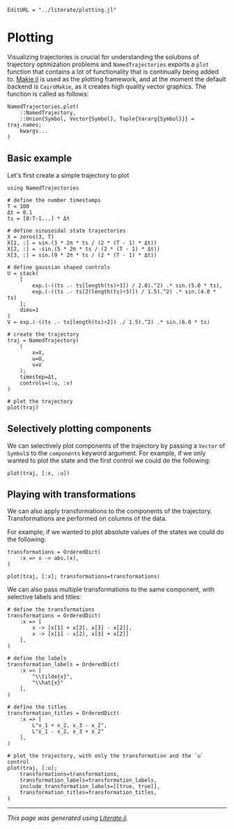```@meta
EditURL = "../literate/plotting.jl"
```

# Plotting

Visualizing trajectories is crucial for understanding the solutions of trajectory optmization problems and `NamedTrajectories` exports a `plot` function that contains a lot of functionality that is continually being added to. [Makie.jl](https://docs.makie.org/stable/) is used as the plotting framework, and at the moment the default backend is `CairoMakie`, as it creates high quality vector graphics. The function is called as follows:

```@docs
NamedTrajectories.plot(
    ::NamedTrajectory,
    ::Union{Symbol, Vector{Symbol}, Tuple{Vararg{Symbol}}} = traj.names;
    kwargs...
)
```

## Basic example

Let's first create a simple trajectory to plot

````@example plotting
using NamedTrajectories

# define the number timestamps
T = 100
Δt = 0.1
ts = [0:T-1...] * Δt

# define sinusoidal state trajectories
X = zeros(3, T)
X[1, :] = sin.(3 * 2π * ts / (2 * (T - 1) * Δt))
X[2, :] = -sin.(5 * 2π * ts / (2 * (T - 1) * Δt))
X[3, :] = sin.(9 * 2π * ts / (2 * (T - 1) * Δt))

# define gaussian shaped controls
U = stack(
    [
        exp.(-((ts .- ts[length(ts)÷3]) / 2.0).^2) .* sin.(5.0 * ts),
        exp.(-((ts .- ts[2(length(ts)÷3)]) / 1.5).^2) .* sin.(4.0 * ts)
    ];
    dims=1
)
V = exp.(-((ts .- ts[length(ts)÷2]) ./ 1.5).^2) .* sin.(6.0 * ts)

# create the trajectory
traj = NamedTrajectory(
    (
        x=X,
        u=U,
        v=V
    );
    timestep=Δt,
    controls=(:u, :v)
)

# plot the trajectory
plot(traj)
````

## Selectively plotting components

We can selectively plot components of the trajectory by passing a `Vector` of `Symbol`s to the `components` keyword argument. For example, if we only wanted to plot the state and the first control we could do the following:

````@example plotting
plot(traj, [:x, :u])
````

## Playing with transformations

We can also apply transformations to the components of the trajectory. Transformations are performed on columns of the data.

For example, if we wanted to plot absolute values of the states we could do the following:

````@example plotting
transformations = OrderedDict(
    :x => x -> abs.(x),
)

plot(traj, [:x]; transformations=transformations)
````

We can also pass multiple transformations to the same component, with selective labels and titles:

````@example plotting
# define the transformations
transformations = OrderedDict(
    :x => [
        x -> [x[1] + x[2], x[3] - x[2]],
        x -> [x[1] - x[2], x[3] + x[2]]
    ],
)

# define the labels
transformation_labels = OrderedDict(
    :x => [
        "\\tilde{x}",
        "\\hat{x}"
    ],
)

# define the titles
transformation_titles = OrderedDict(
    :x => [
        L"x_1 + x_2, x_3 - x_2",
        L"x_1 - x_2, x_3 + x_2"
    ],
)

# plot the trajectory, with only the transformation and the `u` control
plot(traj, [:u];
    transformations=transformations,
    transformation_labels=transformation_labels,
    include_transformation_labels=[[true, true]],
    transformation_titles=transformation_titles,
)
````

---

*This page was generated using [Literate.jl](https://github.com/fredrikekre/Literate.jl).*

